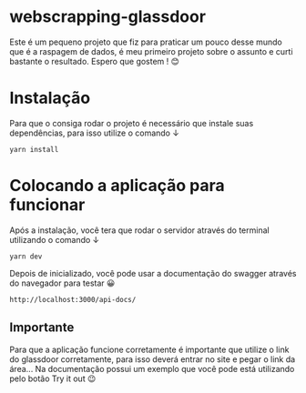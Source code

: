 # webscrapping-glassdoor

Este é um pequeno projeto que fiz para praticar um pouco desse mundo que é a raspagem de dados, é meu primeiro projeto sobre o assunto e curti bastante o resultado. Espero que gostem ! 😊

# Instalação

Para que o consiga rodar o projeto é necessário que instale suas dependências, para isso utilize o comando ↓

```
yarn install
```

# Colocando a aplicação para funcionar 

Após a instalação, você tera que rodar o servidor através do terminal utilizando o comando ↓

```
yarn dev
```

Depois de inicializado, você pode usar a documentação do swagger através do navegador para testar 😀

```
http://localhost:3000/api-docs/
```

## Importante

Para que a aplicação funcione corretamente é importante que utilize o link do glassdoor corretamente, para isso deverá entrar no site e pegar o link da área... Na documentação possui um exemplo que você pode está utilizando pelo botão Try it out 😉
